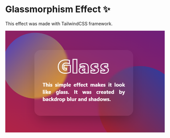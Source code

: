 # Glassmorphism Effect ✨

This effect was made with TailwindCSS framework.

![Screenshot](glass.png)
